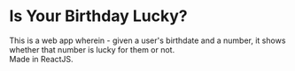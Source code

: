 # Is Your Birthday Lucky?  
This is a web app wherein - given a user's birthdate and a number, it shows whether that number is lucky for them or not.  
Made in ReactJS. 
